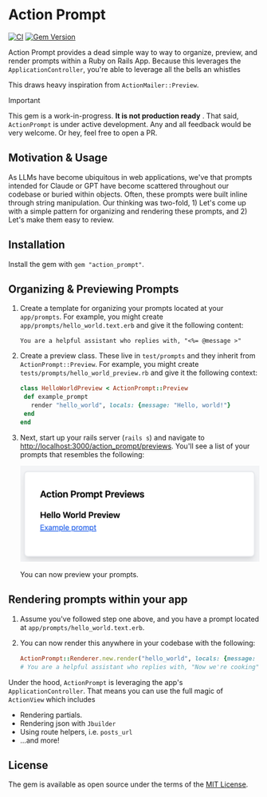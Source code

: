 # Action Prompt

[![CI](https://github.com/evdevdev/action_prompt/actions/workflows/ci.yml/badge.svg)](https://github.com/evdevdev/action_prompt/actions/workflows/ci.yml) [![Gem Version](https://badge.fury.io/rb/action_prompt.svg)](https://badge.fury.io/rb/action_prompt)

Action Prompt provides a dead simple way to way to organize, preview, and render prompts within a Ruby on Rails App. Because this leverages the `ApplicationController`, you're able to leverage all the bells an whistles

This draws heavy inspiration from `ActionMailer::Preview`.

> [!IMPORTANT]
> This gem is a work-in-progress. **It is not production ready** . That said, `ActionPrompt` is under active development. Any and all feedback would be very welcome. Or hey, feel free to open a PR.

## Motivation & Usage

As LLMs have become ubiquitous in web applications, we've that prompts intended for Claude or GPT have become scattered throughout our codebase or buried within objects. Often, these prompts were built inline through string manipulation. Our thinking was two-fold, 1) Let's come up with a simple pattern for organizing and rendering these prompts, and 2) Let's make them easy to review.

## Installation

Install the gem with `gem "action_prompt"`.

## Organizing & Previewing Prompts

1. Create a template for organizing your prompts located at your `app/prompts`. For example, you might create `app/prompts/hello_world.text.erb` and give it the following content:

   ```erb
   You are a helpful assistant who replies with, "<%= @message >"
   ```

2. Create a preview class. These live in `test/prompts` and they inherit from `ActionPrompt::Preview`. For example, you might create `tests/prompts/hello_world_preview.rb` and give it the following context:

   ```ruby
   class HelloWorldPreview < ActionPrompt::Preview
    def example_prompt
      render "hello_world", locals: {message: "Hello, world!"}
    end
   end
   ```

3. Next, start up your rails server (`rails s`) and navigate to [http://localhost:3000/action_prompt/previews](http://localhost:3000/action_prompt/previews). You'll see a list of your prompts that resembles the following:

   ![Screenshot](docs/assets/images/screenshot.png)

   You can now preview your prompts.

## Rendering prompts within your app

1. Assume you've followed step one above, and you have a prompt located at `app/prompts/hello_world.text.erb`.
2. You can now render this anywhere in your codebase with the following:

   ```ruby
   ActionPrompt::Renderer.new.render("hello_world", locals: {message: "Now we're cooking"})
   # You are a helpful assistant who replies with, "Now we're cooking"
   ```

Under the hood, `ActionPrompt` is leveraging the app's `ApplicationController`. That means you can use the full magic of `ActionView` which includes

- Rendering partials.
- Rendering json with `Jbuilder`
- Using route helpers, i.e. `posts_url`
- ...and more!

## License

The gem is available as open source under the terms of the [MIT License](https://opensource.org/licenses/MIT).
